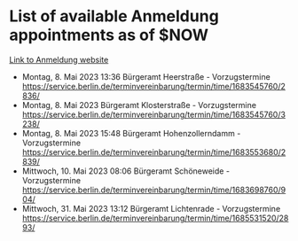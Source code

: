 # List of available Anmeldung appointments as of $NOW
[Link to Anmeldung website](https://service.berlin.de/terminvereinbarung/termin/tag.php?termin=1&anliegen[]=120686&dienstleisterlist=122210,122217,327316,122219,327312,122227,327314,122231,327346,122243,327348,122254,122252,329742,122260,329745,122262,329748,122271,327278,122273,327274,122277,327276,330436,122280,327294,122282,327290,122284,327292,122291,327270,122285,327266,122286,327264,122296,327268,150230,329760,122297,327286,122294,327284,122312,329763,122314,329775,122304,327330,122311,327334,122309,327332,317869,122281,327352,122279,329772,122283,122276,327324,122274,327326,122267,329766,122246,327318,122251,327320,122257,327322,122208,327298,122226,327300&herkunft=http%3A%2F%2Fservice.berlin.de%2Fdienstleistung%2F120686%2F)
- Montag, 8. Mai 2023 13:36 Bürgeramt Heerstraße - Vorzugstermine https://service.berlin.de/terminvereinbarung/termin/time/1683545760/2836/
- Montag, 8. Mai 2023  Bürgeramt Klosterstraße - Vorzugstermine https://service.berlin.de/terminvereinbarung/termin/time/1683545760/3238/
- Montag, 8. Mai 2023 15:48 Bürgeramt Hohenzollerndamm - Vorzugstermine https://service.berlin.de/terminvereinbarung/termin/time/1683553680/2839/
- Mittwoch, 10. Mai 2023 08:06 Bürgeramt Schöneweide - Vorzugstermine https://service.berlin.de/terminvereinbarung/termin/time/1683698760/904/
- Mittwoch, 31. Mai 2023 13:12 Bürgeramt Lichtenrade - Vorzugstermine https://service.berlin.de/terminvereinbarung/termin/time/1685531520/2893/
